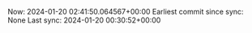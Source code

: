 Now: 2024-01-20 02:41:50.064567+00:00 Earliest commit since sync: None Last sync: 2024-01-20 00:30:52+00:00
